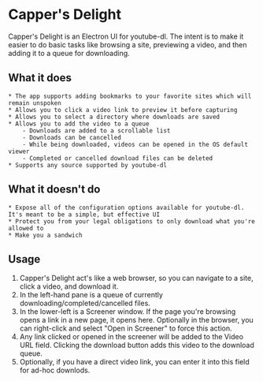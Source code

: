 # Capper's Delight

Capper's Delight is an Electron UI for youtube-dl. The intent is to make it easier to do basic tasks like browsing a site, previewing a video, and then adding it to a queue for downloading. 

## What it does

    * The app supports adding bookmarks to your favorite sites which will remain unspoken
    * Allows you to click a video link to preview it before capturing
    * Allows you to select a directory where downloads are saved
    * Allows you to add the video to a queue
        - Downloads are added to a scrollable list
        - Downloads can be cancelled
        - While being downloaded, videos can be opened in the OS default viewer
        - Completed or cancelled download files can be deleted
    * Supports any source supported by youtube-dl

## What it doesn't do

    * Expose all of the configuration options available for youtube-dl. It's meant to be a simple, but effective UI
    * Protect you from your legal obligations to only download what you're allowed to
    * Make you a sandwich


## Usage

1. Capper's Delight act's like a web browser, so you can navigate to a site, click a video, and download it.
2. In the left-hand pane is a queue of currently downloading/completed/cancelled files.
3. In the lower-left is a Screener window. If the page you're browsing opens a link in a new page, it opens here. Optionally in the browser, you can right-click and select "Open in Screener" to force this action.
4. Any link clicked or opened in the screener will be added to the Video URL field. Clicking the download button adds this video to the download queue.
5. Optionally, if you have a direct video link, you can enter it into this field for ad-hoc downlods.


